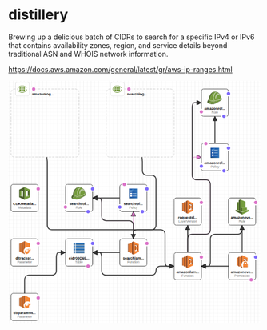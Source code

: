 # distillery
Brewing up a delicious batch of CIDRs to search for a specific IPv4 or IPv6 that contains availability zones, region, and service details beyond traditional ASN and WHOIS network information.

https://docs.aws.amazon.com/general/latest/gr/aws-ip-ranges.html

![distillery](distillery.cfn.png)
